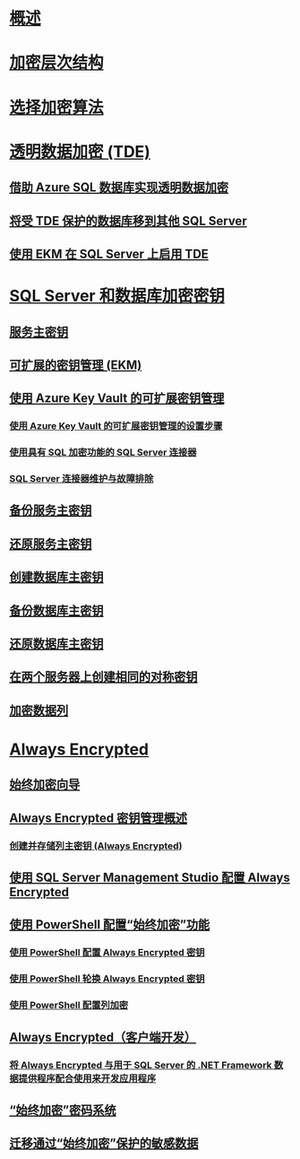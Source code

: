 # [概述](sql-server-encryption.md)  
# [加密层次结构](encryption-hierarchy.md)  
# [选择加密算法](choose-an-encryption-algorithm.md)  
# [透明数据加密 (TDE)](transparent-data-encryption-tde.md)  
## [借助 Azure SQL 数据库实现透明数据加密](transparent-data-encryption-with-azure-sql-database.md)  
## [将受 TDE 保护的数据库移到其他 SQL Server](move-a-tde-protected-database-to-another-sql-server.md)  
## [使用 EKM 在 SQL Server 上启用 TDE](enable-tde-on-sql-server-using-ekm.md)  
# [SQL Server 和数据库加密密钥](sql-server-and-database-encryption-keys-database-engine.md)  
## [服务主密钥](service-master-key.md)  
## [可扩展的密钥管理 (EKM)](extensible-key-management-ekm.md)  
## [使用 Azure Key Vault 的可扩展密钥管理](extensible-key-management-using-azure-key-vault-sql-server.md)  
### [使用 Azure Key Vault 的可扩展密钥管理的设置步骤](setup-steps-for-extensible-key-management-using-the-azure-key-vault.md)  
### [使用具有 SQL 加密功能的 SQL Server 连接器](use-sql-server-connector-with-sql-encryption-features.md)  
### [SQL Server 连接器维护与故障排除](sql-server-connector-maintenance-troubleshooting.md)  
## [备份服务主密钥](back-up-the-service-master-key.md)  
## [还原服务主密钥](restore-the-service-master-key.md)  
## [创建数据库主密钥](create-a-database-master-key.md)  
## [备份数据库主密钥](back-up-a-database-master-key.md)  
## [还原数据库主密钥](restore-a-database-master-key.md)  
## [在两个服务器上创建相同的对称密钥](create-identical-symmetric-keys-on-two-servers.md)  
## [加密数据列](encrypt-a-column-of-data.md)  
# [Always Encrypted](always-encrypted-database-engine.md)  
## [始终加密向导](always-encrypted-wizard.md)  
## [Always Encrypted 密钥管理概述](overview-of-key-management-for-always-encrypted.md)  
### [创建并存储列主密钥 (Always Encrypted)](create-and-store-column-master-keys-always-encrypted.md)  
## [使用 SQL Server Management Studio 配置 Always Encrypted](configure-always-encrypted-using-sql-server-management-studio.md)  
## [使用 PowerShell 配置“始终加密”功能](configure-always-encrypted-using-powershell.md)  
### [使用 PowerShell 配置 Always Encrypted 密钥](configure-always-encrypted-keys-using-powershell.md)  
### [使用 PowerShell 轮换 Always Encrypted 密钥](rotate-always-encrypted-keys-using-powershell.md)  
### [使用 PowerShell 配置列加密](configure-column-encryption-using-powershell.md)  
## [Always Encrypted（客户端开发）](always-encrypted-client-development.md)  
### [将 Always Encrypted 与用于 SQL Server 的 .NET Framework 数据提供程序配合使用来开发应用程序](develop-using-always-encrypted-with-net-framework-data-provider.md)  
## [“始终加密”密码系统](always-encrypted-cryptography.md)  
## [迁移通过“始终加密”保护的敏感数据](migrate-sensitive-data-protected-by-always-encrypted.md)  
